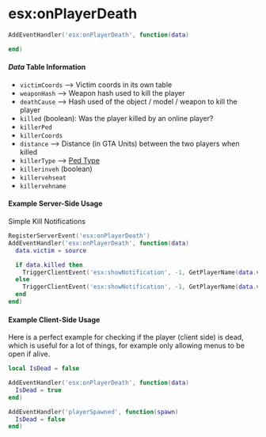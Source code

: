 # esx:onPlayerDeath

```lua
AddEventHandler('esx:onPlayerDeath', function(data)

end)
```

#### *Data* Table Information

* `victimCoords` --> Victim coords in its own table
* `weaponHash` --> Weapon hash used to kill the player
* `deathCause` --> Hash used of the object / model / weapon to kill the player
* `killed` (boolean): Was the player killed by an online player?
* `killerPed`
* `killerCoords`
* `distance` --> Distance (in GTA Units) between the two players when killed
* `killerType` --> [Ped Type](https://runtime.fivem.net/doc/reference.html#_0xFF059E1E4C01E63C)
* `killerinveh` (boolean)
* `killervehseat`
* `killervehname`

#### Example Server-Side Usage

Simple Kill Notifications

```lua
RegisterServerEvent('esx:onPlayerDeath')
AddEventHandler('esx:onPlayerDeath', function(data)
  data.victim = source

  if data.killed then
    TriggerClientEvent('esx:showNotification', -1, GetPlayerName(data.victim) .. 'was killed by ' .. GetPlayerName(data.killerPed) .. ' from ' .. data.distance .. ' units')
  else
    TriggerClientEvent('esx:showNotification', -1, GetPlayerName(data.victim) .. ' died')
  end
end)
```

#### Example Client-Side Usage

Here is a perfect example for checking if the player (client side) is dead, which is useful for a lot of things, for example only allowing menus to be open if alive.

```lua
local IsDead = false

AddEventHandler('esx:onPlayerDeath', function(data)
  IsDead = true
end)

AddEventHandler('playerSpawned', function(spawn)
  IsDead = false
end)
```
